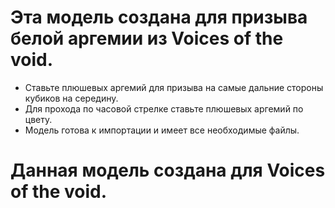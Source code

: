 # Эта модель создана для призыва белой аргемии из Voices of the void.
* Ставьте плюшевых аргемий для призыва на самые дальние стороны кубиков на середину.
* Для прохода по часовой стрелке ставьте плюшевых аргемий по цвету.
* Модель готова к импортации и имеет все необходимые файлы.
# Данная модель создана для Voices of the void.
